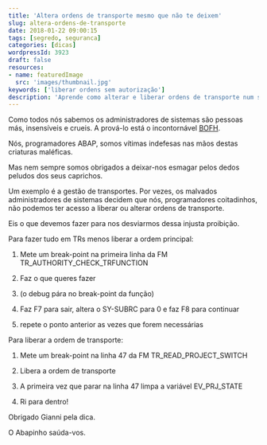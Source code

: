 ```yaml
---
title: 'Altera ordens de transporte mesmo que não te deixem'
slug: altera-ordens-de-transporte
date: 2018-01-22 09:00:15
tags: [segredo, seguranca]
categories: [dicas]
wordpressId: 3923
draft: false
resources:
- name: featuredImage
  src: 'images/thumbnail.jpg'
keywords: ['liberar ordens sem autorização']
description: 'Aprende como alterar e liberar ordens de transporte num sistema de desenvolvimento mesmo que não tenhas permissõse para o fazer.'
---
```

Como todos nós sabemos os administradores de sistemas são pessoas más, insensíveis e crueis. A prová-lo está o incontornável [BOFH][1].

Nós, programadores ABAP, somos vítimas indefesas nas mãos destas criaturas maléficas.

Mas nem sempre somos obrigados a deixar-nos esmagar pelos dedos peludos dos seus caprichos.

<!--more-->

Um exemplo é a gestão de transportes. Por vezes, os malvados administradores de sistemas decidem que nós, programadores coitadinhos, não podemos ter acesso a liberar ou alterar ordens de transporte.

Eis o que devemos fazer para nos desviarmos dessa injusta proibição.

Para fazer tudo em TRs menos liberar a ordem principal:

  1. Mete um break-point na primeira linha da FM TR_AUTHORITY_CHECK_TRFUNCTION

  2. Faz o que queres fazer

  3. (o debug pára no break-point da função)

  4. Faz F7 para sair, altera o SY-SUBRC para 0 e faz F8 para continuar

  5. repete o ponto anterior as vezes que forem necessárias

Para liberar a ordem de transporte:

  1. Mete um break-point na linha 47 da FM TR_READ_PROJECT_SWITCH

  2. Libera a ordem de transporte

  3. A primeira vez que parar na linha 47 limpa a variável EV_PRJ_STATE

  4. Ri para dentro!

Obrigado Gianni pela dica.

O Abapinho saúda-vos.

   [1]: http://bofharchive.com/
